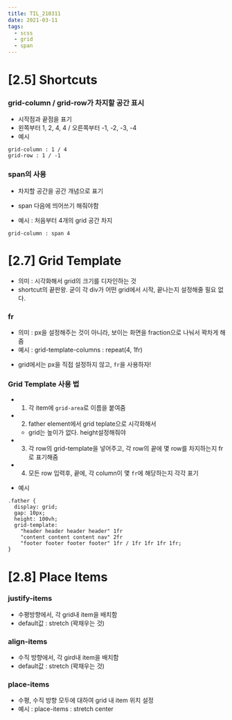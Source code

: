 ```yaml
---
title: TIL_210311
date: 2021-03-11
tags:
  - scss
  - grid
  - span
---
```


# [2.5] Shortcuts

### grid-column / grid-row가 차지할 공간 표시

- 시작점과 끝점을 표기
- 왼쪽부터 1, 2, 4, 4 / 오른쪽부터 -1, -2, -3, -4
- 예시

```
grid-column : 1 / 4
grid-row : 1 / -1
```

### span의 사용

- 차지할 공간을 공간 개념으로 표기

* span 다음에 띄어쓰기 해줘야함

- 예시 : 처음부터 4개의 grid 공간 차지

```
grid-column : span 4
```

# [2.7] Grid Template

- 의미 : 시각화해서 grid의 크기를 디자인하는 것
- shortcut의 끝판왕. 굳이 각 div가 어떤 grid에서 시작, 끝나는지 설정해줄 필요 없다.

### fr

- 의미 : px을 설정해주는 것이 아니라, 보이는 화면을 fraction으로 나눠서 꽉차게 해줌
- 예시 : grid-template-columns : repeat(4, 1fr)

* grid에서는 px을 직접 설정하지 않고, `fr`을 사용하자!

### Grid Template 사용 법

- 1. 각 item에 `grid-area`로 이름을 붙여줌
- 2. father element에서 grid teplate으로 시각화해서
  - grid는 높이가 없다. height설정해줘야
- 3. 각 row의 grid-template을 넣어주고, 각 row의 끝에 몇 row를 차지하는지 fr로 표기해줌
- 4. 모든 row 입력후, 끝에, 각 column이 몇 `fr`에 해당하는지 각각 표기

* 예시

```
.father {
  display: grid;
  gap: 10px;
  height: 100vh;
  grid-template:
    "header header header header" 1fr
    "content content content nav" 2fr
    "footer footer footer footer" 1fr / 1fr 1fr 1fr 1fr;
}
```

# [2.8] Place Items

### justify-items

- 수평방향에서, 각 grid내 item을 배치함
- default값 : stretch (꽉채우는 것)

### align-items

- 수직 방향에서, 각 gird내 item을 배치함
- default값 : stretch (꽉채우는 것)

### place-items

- 수평, 수직 방향 모두에 대하여 grid 내 item 위치 설정
- 예시 : place-items : stretch center
